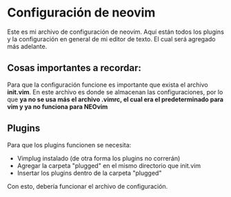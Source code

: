 # Configuración de neovim

Este es mi archivo de configuración de neovim. Aquí están todos los plugins y la configuración en general de mi editor de texto. El cual será agregado más adelante.

## Cosas importantes a recordar:

Para que la configuración funcione es importante que exista el archivo <strong>init.vim</strong>. En este archivo es donde se almacenan las configuraciones, por lo que **ya no se usa más el archivo .vimrc, el cual era el predeterminado para vim y ya no funciona para NEOvim**

## Plugins

Para que los plugins funcionen se necesita:

* Vimplug instalado (de otra forma los plugins no correrán)
* Agregar la carpeta "plugged" en el mismo directorio que init.vim
* Insertar los plugins dentro de la carpeta "plugged"

Con esto, debería funcionar el archivo de configuración.
